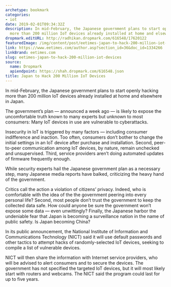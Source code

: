 ```yaml
---
archetype: bookmark
categories:
- iot
date: 2019-02-01T09:34:32Z
description: In mid-February, the Japanese government plans to start openly hacking
  more than 200 million IoT devices already installed at home and elsewhere in Japan.
dropmark.editURL: http://radhikan.dropmark.com/616548/17620122
featuredImage: /img/content/post/eetimes-japan-to-hack-200-million-iot-devices.jpg
link: https://www.eetimes.com/author.asp?section_id=36&doc_id=1334266
linkBrand: eetimes.com
slug: eetimes-japan-to-hack-200-million-iot-devices
source:
  name: Dropmark
  apiendpoint: https://shah.dropmark.com/616548.json
title: Japan to Hack 200 Million IoT Devices
---
```

In mid-February, the Japanese government plans to start openly hacking more than 200 million IoT devices already installed at home and elsewhere in Japan.

The government’s plan — announced a week ago — is likely to expose the uncomfortable truth known to many experts but unknown to most consumers: Many IoT devices in use are vulnerable to cyberattacks.

Insecurity in IoT is triggered by many factors — including consumer indifference and inaction. Too often, consumers don’t bother to change the initial settings in an IoT device after purchase and installation. Second, peer-to-peer communication among IoT devices, by nature, remain unchecked and unsupervised. Third, service providers aren’t doing automated updates of firmware frequently enough.

While security experts hail the Japanese government plan as a necessary step, many Japanese media reports have balked, criticizing the heavy hand of the government.

Critics call the action a violation of citizens’ privacy. Indeed, who is comfortable with the idea of the the government peering into every personal life? Second, most people don’t trust the government to keep the collected data safe. How could anyone be sure the government won’t expose some data — even unwittingly? Finally, the Japanese harbor the undeniable fear that Japan is becoming a surveillance nation in the name of public safety. Is Japan becoming China?

In its public announcement, the National Institute of Information and Communications Technology (NICT) said it will use default passwords and other tactics to attempt hacks of randomly-selected IoT devices, seeking to compile a list of vulnerable devices.

NICT will then share the information with Internet service providers, who will be advised to alert consumers and to secure the devices. The government has not specified the targeted IoT devices, but it will most likely start with routers and webcams. The NICT said the program could last for up to five years.

